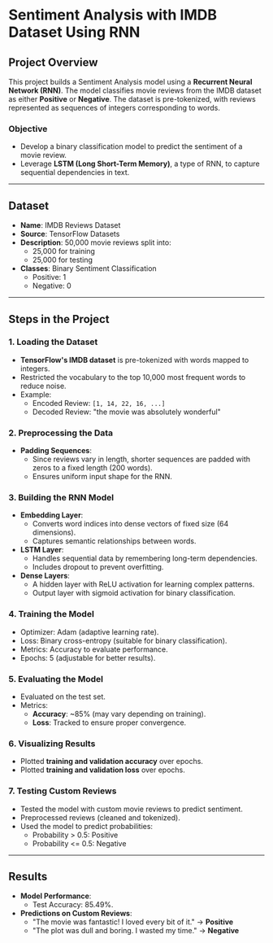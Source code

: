 # Sentiment Analysis with IMDB Dataset Using RNN

## **Project Overview**
This project builds a Sentiment Analysis model using a **Recurrent Neural Network (RNN)**. The model classifies movie reviews from the IMDB dataset as either **Positive** or **Negative**. The dataset is pre-tokenized, with reviews represented as sequences of integers corresponding to words.

### **Objective**
- Develop a binary classification model to predict the sentiment of a movie review.
- Leverage **LSTM (Long Short-Term Memory)**, a type of RNN, to capture sequential dependencies in text.

---

## **Dataset**
- **Name**: IMDB Reviews Dataset
- **Source**: TensorFlow Datasets
- **Description**: 50,000 movie reviews split into:
  - 25,000 for training
  - 25,000 for testing
- **Classes**: Binary Sentiment Classification
  - Positive: 1
  - Negative: 0

---

## **Steps in the Project**

### **1. Loading the Dataset**
- **TensorFlow's IMDB dataset** is pre-tokenized with words mapped to integers.
- Restricted the vocabulary to the top 10,000 most frequent words to reduce noise.
- Example:
  - Encoded Review: `[1, 14, 22, 16, ...]`
  - Decoded Review: "the movie was absolutely wonderful"

### **2. Preprocessing the Data**
- **Padding Sequences**:
  - Since reviews vary in length, shorter sequences are padded with zeros to a fixed length (200 words).
  - Ensures uniform input shape for the RNN.

### **3. Building the RNN Model**
- **Embedding Layer**:
  - Converts word indices into dense vectors of fixed size (64 dimensions).
  - Captures semantic relationships between words.
- **LSTM Layer**:
  - Handles sequential data by remembering long-term dependencies.
  - Includes dropout to prevent overfitting.
- **Dense Layers**:
  - A hidden layer with ReLU activation for learning complex patterns.
  - Output layer with sigmoid activation for binary classification.

### **4. Training the Model**
- Optimizer: Adam (adaptive learning rate).
- Loss: Binary cross-entropy (suitable for binary classification).
- Metrics: Accuracy to evaluate performance.
- Epochs: 5 (adjustable for better results).

### **5. Evaluating the Model**
- Evaluated on the test set.
- Metrics:
  - **Accuracy**: ~85% (may vary depending on training).
  - **Loss**: Tracked to ensure proper convergence.

### **6. Visualizing Results**
- Plotted **training and validation accuracy** over epochs.
- Plotted **training and validation loss** over epochs.

### **7. Testing Custom Reviews**
- Tested the model with custom movie reviews to predict sentiment.
- Preprocessed reviews (cleaned and tokenized).
- Used the model to predict probabilities:
  - Probability > 0.5: Positive
  - Probability <= 0.5: Negative

---

## **Results**
- **Model Performance**:
  - Test Accuracy: 85.49%.
- **Predictions on Custom Reviews**:
  - "The movie was fantastic! I loved every bit of it." → **Positive**
  - "The plot was dull and boring. I wasted my time." → **Negative**


